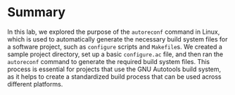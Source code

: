 # Summary

In this lab, we explored the purpose of the `autoreconf` command in Linux, which is used to automatically generate the necessary build system files for a software project, such as `configure` scripts and `Makefile`s. We created a sample project directory, set up a basic `configure.ac` file, and then ran the `autoreconf` command to generate the required build system files. This process is essential for projects that use the GNU Autotools build system, as it helps to create a standardized build process that can be used across different platforms.
